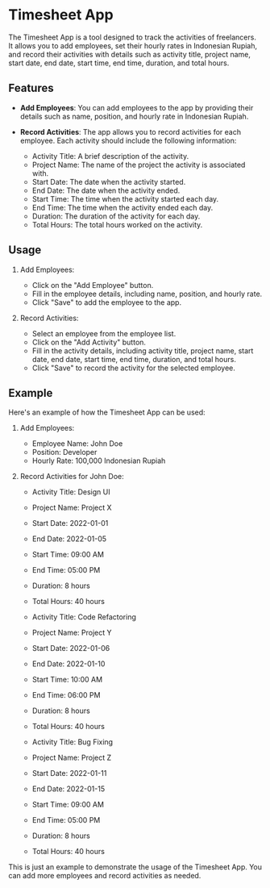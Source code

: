# Timesheet App

The Timesheet App is a tool designed to track the activities of freelancers. It allows you to add employees, set their hourly rates in Indonesian Rupiah, and record their activities with details such as activity title, project name, start date, end date, start time, end time, duration, and total hours.

## Features

- **Add Employees**: You can add employees to the app by providing their details such as name, position, and hourly rate in Indonesian Rupiah.

- **Record Activities**: The app allows you to record activities for each employee. Each activity should include the following information:
    - Activity Title: A brief description of the activity.
    - Project Name: The name of the project the activity is associated with.
    - Start Date: The date when the activity started.
    - End Date: The date when the activity ended.
    - Start Time: The time when the activity started each day.
    - End Time: The time when the activity ended each day.
    - Duration: The duration of the activity for each day.
    - Total Hours: The total hours worked on the activity.

## Usage

1. Add Employees:
     - Click on the "Add Employee" button.
     - Fill in the employee details, including name, position, and hourly rate.
     - Click "Save" to add the employee to the app.

2. Record Activities:
     - Select an employee from the employee list.
     - Click on the "Add Activity" button.
     - Fill in the activity details, including activity title, project name, start date, end date, start time, end time, duration, and total hours.
     - Click "Save" to record the activity for the selected employee.

## Example

Here's an example of how the Timesheet App can be used:

1. Add Employees:
     - Employee Name: John Doe
     - Position: Developer
     - Hourly Rate: 100,000 Indonesian Rupiah

2. Record Activities for John Doe:
     - Activity Title: Design UI
     - Project Name: Project X
     - Start Date: 2022-01-01
     - End Date: 2022-01-05
     - Start Time: 09:00 AM
     - End Time: 05:00 PM
     - Duration: 8 hours
     - Total Hours: 40 hours

     - Activity Title: Code Refactoring
     - Project Name: Project Y
     - Start Date: 2022-01-06
     - End Date: 2022-01-10
     - Start Time: 10:00 AM
     - End Time: 06:00 PM
     - Duration: 8 hours
     - Total Hours: 40 hours

     - Activity Title: Bug Fixing
     - Project Name: Project Z
     - Start Date: 2022-01-11
     - End Date: 2022-01-15
     - Start Time: 09:00 AM
     - End Time: 05:00 PM
     - Duration: 8 hours
     - Total Hours: 40 hours

This is just an example to demonstrate the usage of the Timesheet App. You can add more employees and record activities as needed.
